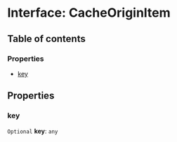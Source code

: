 # Interface: CacheOriginItem

## Table of contents

### Properties

* [key](/auto-docs/editor/interfaces/CacheOriginItem.md#key)

## Properties

### key

`Optional` **key**: `any`
